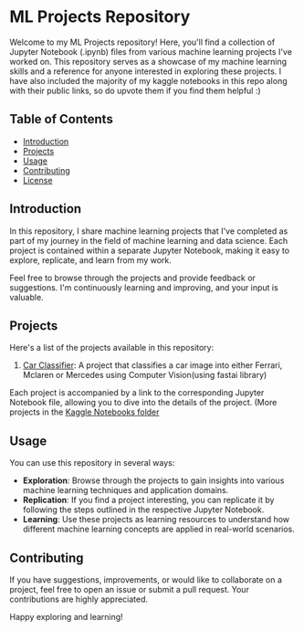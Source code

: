 # ML Projects Repository

Welcome to my ML Projects repository! Here, you'll find a collection of Jupyter Notebook (.ipynb) files from various machine learning projects I've worked on. This repository serves as a showcase of my machine learning skills and a reference for anyone interested in exploring these projects. I have also included the majority of my kaggle notebooks in this repo along with their public links, so do upvote them if you find them helpful :)

## Table of Contents

- [Introduction](#introduction)
- [Projects](#projects)
- [Usage](#usage)
- [Contributing](#contributing)
- [License](#license)

## Introduction

In this repository, I share machine learning projects that I've completed as part of my journey in the field of machine learning and data science. Each project is contained within a separate Jupyter Notebook, making it easy to explore, replicate, and learn from my work.

Feel free to browse through the projects and provide feedback or suggestions. I'm continuously learning and improving, and your input is valuable.

## Projects

Here's a list of the projects available in this repository:

1. [Car Classifier](car-classifier/Model/car_classifier.ipynb): A project that classifies a car image into either Ferrari, Mclaren or Mercedes using Computer Vision(using fastai library)


Each project is accompanied by a link to the corresponding Jupyter Notebook file, allowing you to dive into the details of the project.
(More projects in the [Kaggle Notebooks folder](kaggle-notebooks)

## Usage

You can use this repository in several ways:

- **Exploration**: Browse through the projects to gain insights into various machine learning techniques and application domains.
- **Replication**: If you find a project interesting, you can replicate it by following the steps outlined in the respective Jupyter Notebook.
- **Learning**: Use these projects as learning resources to understand how different machine learning concepts are applied in real-world scenarios.

## Contributing

If you have suggestions, improvements, or would like to collaborate on a project, feel free to open an issue or submit a pull request. Your contributions are highly appreciated.


Happy exploring and learning!

